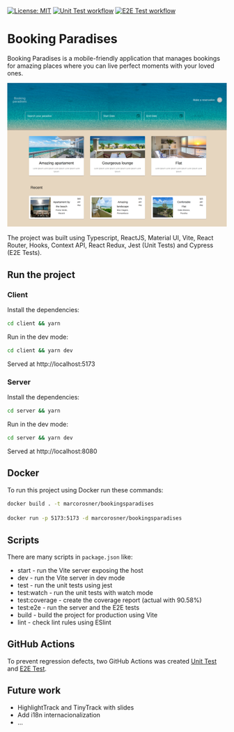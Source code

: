 [![License: MIT](https://img.shields.io/badge/License-MIT-yellow.svg)](https://opensource.org/licenses/MIT) [![Unit Test workflow](https://github.com/marco-rosner/bookingparadises/actions/workflows/tests.yml/badge.svg)](https://github.com/marco-rosner/bookingparadises/actions/workflows/tests.yml) [![E2E Test workflow](https://github.com/marco-rosner/bookingparadises/actions/workflows/e2e-tests.yml/badge.svg)](https://github.com/marco-rosner/bookingparadises/actions/workflows/e2e-tests.yml)

# Booking Paradises

Booking Paradises is a mobile-friendly application that manages bookings for amazing places where you can live perfect moments with your loved ones.

![Booking Paradises](./src/assets/bookingParadises.png?raw=true "Booking Paradises")

The project was built using Typescript, ReactJS, Material UI, Vite, React Router, Hooks, Context API, React Redux, Jest (Unit Tests) and Cypress (E2E Tests).

## Run the project

### Client

Install the dependencies:

```sh
cd client && yarn
```

Run in the dev mode:

```sh
cd client && yarn dev
```

Served at http://localhost:5173 

### Server 

Install the dependencies:

```sh
cd server && yarn
```

Run in the dev mode:

```sh
cd server && yarn dev
```

Served at http://localhost:8080

## Docker

To run this project using Docker run these commands:

```sh
docker build . -t marcorosner/bookingsparadises

docker run -p 5173:5173 -d marcorosner/bookingsparadises
```

## Scripts

There are many scripts in `package.json` like:

- start - run the Vite server exposing the host
- dev - run the Vite server in dev mode
- test - run the unit tests using jest
- test:watch - run the unit tests with watch mode
- test:coverage - create the coverage report (actual with 90.58%)
- test:e2e - run the server and the E2E tests
- build - build the project for production using Vite
- lint - check lint rules using ESlint

## GitHub Actions

To prevent regression defects, two GitHub Actions was created [Unit Test](https://github.com/marco-rosner/bookingparadises/actions/workflows/tests.yml) and [E2E Test](https://github.com/marco-rosner/bookingparadises/actions/workflows/e2e-tests.yml).

## Future work

- HighlightTrack and TinyTrack with slides
- Add i18n internacionalization
- ...